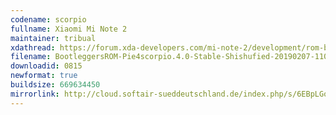 ```yaml
---
codename: scorpio
fullname: Xiaomi Mi Note 2
maintainer: tribual
xdathread: https://forum.xda-developers.com/mi-note-2/development/rom-bootleggers-t3875691
filename: BootleggersROM-Pie4scorpio.4.0-Stable-Shishufied-20190207-110653.zip
downloadid: 0815
newformat: true
buildsize: 669634450
mirrorlink: http://cloud.softair-sueddeutschland.de/index.php/s/6EBpLGoS96RiQgT
---
```

